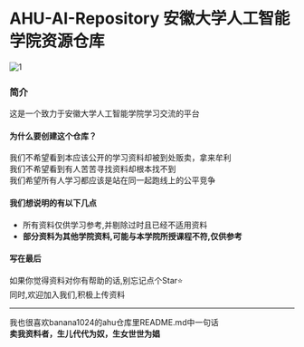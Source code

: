 # AHU-AI-Repository   安徽大学人工智能学院资源仓库
![1](https://img.shields.io/badge/AHU-AI-blue)
### 简介
这是一个致力于安徽大学人工智能学院学习交流的平台<br>
#### 为什么要创建这个仓库？
我们不希望看到本应该公开的学习资料却被到处贩卖，拿来牟利<br>
我们不希望看到有人苦苦寻找资料却根本找不到<br>
我们希望所有人学习都应该是站在同一起跑线上的公平竞争<br>
#### 我们想说明的有以下几点
* 所有资料仅供学习参考,并剔除过时且已经不适用资料<br>
* **部分资料为其他学院资料,可能与本学院所授课程不符,仅供参考**<br>
#### 写在最后
如果你觉得资料对你有帮助的话,别忘记点个Star⭐<br>
同时,欢迎加入我们,积极上传资料<br>
*****
我也很喜欢banana1024的ahu仓库里README.md中一句话<br>
**卖我资料者，生儿代代为奴，生女世世为娼**<br>
